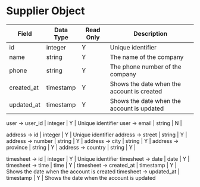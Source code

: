 # Supplier Object

Field | Data Type | Read Only | Description
--- | --- | --- | --- 
id | integer | Y | Unique identifier
name | string | Y | The name of the company
phone | string | Y | The phone number of the company
created_at | timestamp | Y | Shows the date when the account is created
updated_at | timestamp | Y | Shows the date when the account is updated

user -> user_id | integer | Y | Unique identifier
user -> email | string | N | 

address -> id | integer | Y | Unique identifier
address -> street | string | Y | 
address -> number | string | Y | 
address -> city | string | Y | 
address -> province | string | Y | 
address -> country | string | Y | 

timesheet -> id | integer | Y | Unique identifier
timesheet -> date | date | Y | 
timesheet -> time | time | Y | 
timesheet -> created_at | timestamp | Y | Shows the date when the account is created
timesheet -> updated_at | timestamp | Y | Shows the date when the account is updated